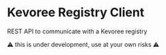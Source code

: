 Kevoree Registry Client
=======================
REST API to communicate with a Kevoree registry

:warning: this is under development, use at your own risks :warning:
